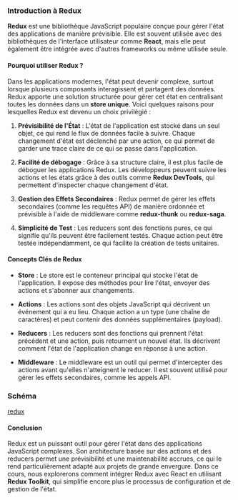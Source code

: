 ### Introduction à Redux

**Redux** est une bibliothèque JavaScript populaire conçue pour gérer l'état des applications de manière prévisible. Elle est souvent utilisée avec des bibliothèques de l'interface utilisateur comme **React**, mais elle peut également être intégrée avec d'autres frameworks ou même utilisée seule.

#### Pourquoi utiliser Redux ?

Dans les applications modernes, l'état peut devenir complexe, surtout lorsque plusieurs composants interagissent et partagent des données. Redux apporte une solution structurée pour gérer cet état en centralisant toutes les données dans un **store unique**. Voici quelques raisons pour lesquelles Redux est devenu un choix privilégié :

1. **Prévisibilité de l'État** : L'état de l'application est stocké dans un seul objet, ce qui rend le flux de données facile à suivre. Chaque changement d'état est déclenché par une action, ce qui permet de garder une trace claire de ce qui se passe dans l'application.

2. **Facilité de débogage** : Grâce à sa structure claire, il est plus facile de déboguer les applications Redux. Les développeurs peuvent suivre les actions et les états grâce à des outils comme **Redux DevTools**, qui permettent d'inspecter chaque changement d'état.

3. **Gestion des Effets Secondaires** : Redux permet de gérer les effets secondaires (comme les requêtes API) de manière ordonnée et prévisible à l'aide de middleware comme **redux-thunk** ou **redux-saga**.

4. **Simplicité de Test** : Les reducers sont des fonctions pures, ce qui signifie qu'ils peuvent être facilement testés. Chaque action peut être testée indépendamment, ce qui facilite la création de tests unitaires.

#### Concepts Clés de Redux

- **Store** : Le store est le conteneur principal qui stocke l'état de l'application. Il expose des méthodes pour lire l'état, envoyer des actions et s'abonner aux changements.

- **Actions** : Les actions sont des objets JavaScript qui décrivent un événement qui a eu lieu. Chaque action a un type (une chaîne de caractères) et peut contenir des données supplémentaires (payload).

- **Reducers** : Les reducers sont des fonctions qui prennent l'état précédent et une action, puis retournent un nouvel état. Ils décrivent comment l'état de l'application change en réponse à une action.

- **Middleware** : Le middleware est un outil qui permet d'intercepter des actions avant qu'elles n'atteignent le reducer. Il est souvent utilisé pour gérer les effets secondaires, comme les appels API.

### Schéma

[redux](./images/redux.png)

#### Conclusion

Redux est un puissant outil pour gérer l'état dans des applications JavaScript complexes. Son architecture basée sur des actions et des reducers permet une prévisibilité et une maintenabilité accrues, ce qui le rend particulièrement adapté aux projets de grande envergure. Dans ce cours, nous explorerons comment intégrer Redux avec React en utilisant **Redux Toolkit**, qui simplifie encore plus le processus de configuration et de gestion de l'état.
